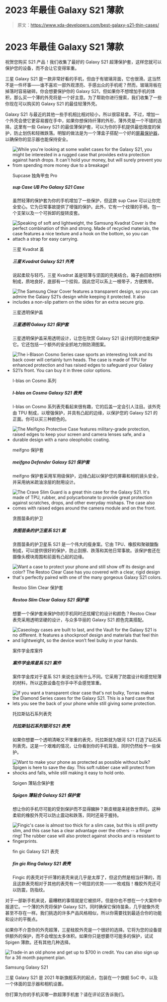 # 2023 年最佳 Galaxy S21 薄款

> 原文：<https://www.xda-developers.com/best-galaxy-s21-thin-cases/>

# 2023 年最佳 Galaxy S21 薄款

祝贺您购买 S21 产品！我们收集了最好的 Galaxy S21 超薄保护套，这样您就可以保护您的设备，而不会让它变得笨重。

三星 Galaxy S21 是一款非常好看的手机，但由于有玻璃背面，它也很滑。这当然不是一件坏事——谁不喜欢一部外观漂亮、手感出众的手机呢？然而，玻璃背板在掉落时容易破碎。你会想要保护你的 Galaxy S21，但如果你不想增加手机的体积，那么买一个薄的外壳将是一个好主意。为了帮助你进行搜索，我们收集了一些你现在可以购买的 Galaxy S21 的最佳轻薄外壳。

Galaxy S21 与最近的其他一些手机相比相对较小，所以很容易拿。不过，增加一个外壳会使它更容易握在手中，如果你想保持纤薄的外形，薄外壳是一个不错的选择。这里有一些 Galaxy S21 的最佳薄保护套，可以为你的手机提供最低限度的保护，防止划伤和轻微跌落。明智的做法是为一个薄盒子搭配一个好的[屏幕保护器](https://www.xda-developers.com/best-galaxy-s21-screen-protectors/)，以确保你的显示器也能保持安全。

*   <picture>![While you're looking at some wallet cases for the Galaxy S21, you might be interested in a rugged case that provides extra protection against harsh drops. It can't hold your money, but will surely prevent you from spending more money due to a breakage!](img/0662690b22f794ee9011f507110774a9.png)</picture>

    Supcase 独角甲虫 Pro

    ##### sup Case UB Pro Galaxy S21 Case

    虽然轻薄的保护套为你的手机增加了一些保护，但这款 sup Case 可以让你完全安心。它为日常事故提供了增强的保护。此外，它有一个纹理的手柄，包一个支架以及一个可拆卸的旋转皮套。

*   <picture>![Speaking of soft and lightweight, the Samsung Kvadrat Cover is the perfect combination of thin and strong. Made of recycled materials, the case features a nice texture and a hook on the bottom, so you can attach a strap for easy carrying.](img/3c3cf27e4659e914949ab4da45ada0ab.png)</picture>

    三星 Kvadrat 盖

    ##### 三星 Kvadrat Galaxy S21 外壳

    说起柔软与轻巧，三星 Kvadrat 盖是轻薄与坚固的完美结合。箱子由回收材料制成，质地良好，底部有一个挂钩，因此您可以系上一根带子，方便携带。

*   <picture>![The Samsung Clear Cover features a transparent design, so you can admire the Galaxy S21’s design while keeping it protected. It also includes a non-slip pattern on the sides for an extra secure grip.](img/0415aba361f0afd760a2e675d2e7ed1c.png)</picture>

    三星透明保护盖

    ##### 三星透明 Galaxy S21 保护套

    三星透明保护盖采用透明设计，让您在欣赏 Galaxy S21 设计的同时也能保护它。它还包括一个额外的安全抓地力侧防滑图案。

*   <picture>![The i-Blason Cosmo Series case sports an interesting look and its back cover will certainly turn heads. The case is made of TPU for enhanced protection and has raised edges to safeguard your Galaxy S21’s front. You can buy it in three color options.](img/d5cdec249a8645cd33feb747925cacf3.png)</picture>

    I-blas on Cosmo 系列

    ##### I-blas on Cosmo Galaxy S21 表壳

    I-blas on Cosmo 系列表壳看起来很有趣，它的后盖一定会引人注目。该外壳由 TPU 制成，以增强保护，并具有凸起的边缘，以保护您的 Galaxy S21 的正面。你可以买三种颜色的。

*   <picture>![The Meifigno Protective Case features military-grade protection, raised edges to keep your screen and camera lenses safe, and a durable design with a nano oleophobic coating.](img/f2046e3797b6e4342c46b2b103f2d708.png)</picture>

    meifgno 保护套

    ##### meifgno Defender Galaxy S21 保护套

    meifgno 保护套采用军用级保护，边缘凸起以保护您的屏幕和相机镜头安全，并采用纳米疏油涂层的耐用设计。

*   <picture>![The Crave Slim Guard is a great thin case for the Galaxy S21\. It's made of TPU, rubber, and polycarbonate to provide great protection against scratches, drops, and other everyday mishaps. The case also comes with raised edges around the camera module and on the front.](img/db6ae6146391187baf6633d5f6c31389.png)</picture>

    贪图苗条的护卫

    ##### 贪图苗条的护卫星系 S21 案

    贪图苗条的护卫星系 S21 是一个伟大的瘦身案。它由 TPU、橡胶和聚碳酸酯制成，可以提供很好的保护，防止刮擦、跌落和其他日常事故。该保护套还在摄像头模块周围和前面有凸起的边缘。

*   <picture>![Want a case to protect your phone and still show off its design and color? The Restoo Clear Case has you covered with a clear, rigid design that's perfectly paired with one of the many gorgeous Galaxy S21 colors.](img/3ffb95932e6502fc96cff447125a0371.png)</picture>

    Restoo Slim Clear 保护套

    ##### Restoo Slim Clear Galaxy S21 保护套

    想要一个保护套来保护你的手机同时还炫耀它的设计和颜色？Restoo Clear 表壳采用透明坚硬的设计，与众多华丽的 Galaxy S21 颜色完美搭配。

*   <picture>![Caseology cases are built to last, and the Vault for the Galaxy S21 is no different. It features a shockproof design and materials that feel thin and lightweight, so the device won’t feel bulky in your hands.](img/bdb262cc520dad213560b4dd4177c4f5.png)</picture>

    案件学金库案件

    ##### 案件学金库星系 S21 案件

    案件学金库对于星系 S21 来说也没有什么不同。它采用了防震设计和感觉轻薄的材料，所以这款设备在你手中不会感觉笨重。

*   <picture>![If you want a transparent clear case that's not bulky, Torras makes the Diamond Series cases for the Galaxy S21\. This is a hard case that lets you see the back of your phone while still giving some protection.](img/6d4df0fac2befc316cba074dcac137f9.png)</picture>

    托拉斯钻石系列表壳

    ##### 托拉斯钻石系列银河 S21 表壳

    如果你想要一个透明清晰又不笨重的表壳，托拉斯就为银河 S21 打造了钻石系列表壳。这是一个艰难的情况，让你看到你的手机背面，同时仍然给予一些保护。

*   <picture>![Want to make your phone as protected as possible without bulk? Spigen is here to save the day. This soft rubber case will protect from shocks and falls, while still making it easy to hold onto.](img/188d604419f6b041a6cb9f455a809c02.png)</picture>

    Spigen 薄贴合保护套

    ##### Spigen 薄贴合 Galaxy S21 保护套

    想让你的手机尽可能的受到保护而不显得臃肿？斯皮根是来拯救世界的。这种柔软的橡胶外壳可以防止震动和跌落，同时还易于握持。

*   <picture>![Fingic's case is almost too thick for a slim case, but this is still pretty slim, and this case has a clear advantage over the others -- a finger ring! The rubber case will also protect against shocks and is resistant to fingerprints.](img/4117b6a6300404b43fd8a6a6456380b9.png)</picture>

    fin gic Galaxy S21 表壳

    ##### fin gic Ring Galaxy S21 表壳

    Fingic 的表壳对于纤薄的表壳来说几乎是太厚了，但这仍然是相当纤薄的，而且这款表壳相对于其他的表壳有一个明显的优势——一枚戒指！橡胶外壳还可以防震，防指纹。

对于一部新手机来说，最糟糕的事情就是它被损坏。但是你也不想在一个大案件中报道它。一个薄的外壳将保护 Galaxy S21，同时确保它保持苗条，几乎就像外壳甚至不存在一样。我们挑选的许多产品风格相似，所以你需要找到最适合你的功能和设计的平衡点。

如果你不介意你的外壳超薄，三星硅胶外壳是一个很好的选择。它将为您的设备提供额外的保护，而不会增加太多体积。如果你只是想要尽可能多的保护，试试 Spigen 薄款。还有其他几种选择。

 <picture>![Trade-in an old phone and get up to $700 in credit. You can also sign up for a 36 month payment plan.](img/511749bc738d3aed657c8292921e91e4.png)</picture> 

Samsung Galaxy S21

三星 Galaxy S21 是 2021 年新旗舰系列的起点，包装在一个旗舰 SoC 中，以及一个体面的显示器和相机设置。

你打算为你的手机买哪一款超薄手机套？请在评论区告诉我们。